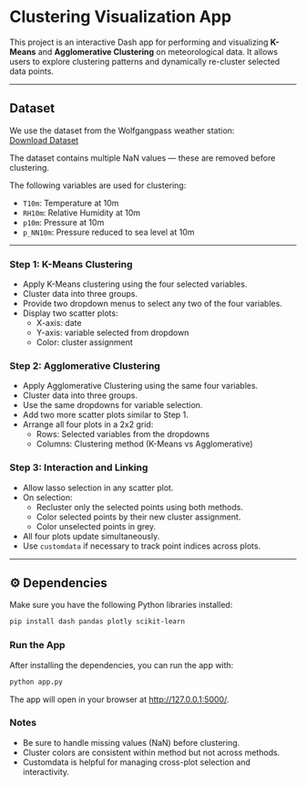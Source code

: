 # Clustering Visualization App

This project is an interactive Dash app for performing and visualizing **K-Means** and **Agglomerative Clustering** on meteorological data. It allows users to explore clustering patterns and dynamically re-cluster selected data points.

---

## Dataset

We use the dataset from the Wolfgangpass weather station:  
[Download Dataset](https://www.envidat.ch/dataset/weather-station-wolfgangpass/resource/f0944b54-4ee9-496a-96a8-069ad5c73487)

The dataset contains multiple NaN values — these are removed before clustering.

The following variables are used for clustering:
- `T10m`: Temperature at 10m
- `RH10m`: Relative Humidity at 10m
- `p10m`: Pressure at 10m
- `p_NN10m`: Pressure reduced to sea level at 10m

---

### Step 1: K-Means Clustering

- Apply K-Means clustering using the four selected variables.
- Cluster data into three groups.
- Provide two dropdown menus to select any two of the four variables.
- Display two scatter plots:
  - X-axis: date
  - Y-axis: variable selected from dropdown
  - Color: cluster assignment

### Step 2: Agglomerative Clustering

- Apply Agglomerative Clustering using the same four variables.
- Cluster data into three groups.
- Use the same dropdowns for variable selection.
- Add two more scatter plots similar to Step 1.
- Arrange all four plots in a 2x2 grid:
  - Rows: Selected variables from the dropdowns
  - Columns: Clustering method (K-Means vs Agglomerative)

### Step 3: Interaction and Linking

- Allow lasso selection in any scatter plot.
- On selection:
  - Recluster only the selected points using both methods.
  - Color selected points by their new cluster assignment.
  - Color unselected points in grey.
- All four plots update simultaneously.
- Use `customdata` if necessary to track point indices across plots.

---

## ⚙️ Dependencies

Make sure you have the following Python libraries installed:

```bash
pip install dash pandas plotly scikit-learn
```

### Run the App
After installing the dependencies, you can run the app with:

```bash
python app.py
```

The app will open in your browser at http://127.0.0.1:5000/.

### Notes
- Be sure to handle missing values (NaN) before clustering.
- Cluster colors are consistent within method but not across methods.
- Customdata is helpful for managing cross-plot selection and interactivity.

